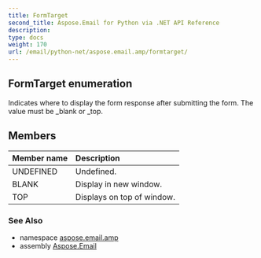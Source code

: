 ```yaml
---
title: FormTarget
second_title: Aspose.Email for Python via .NET API Reference
description: 
type: docs
weight: 170
url: /email/python-net/aspose.email.amp/formtarget/
---
```


## FormTarget enumeration

Indicates where to display the form response after submitting the form. The value must be _blank or _top.

## Members
| Member name | Description |
| :- | :- |
|UNDEFINED|Undefined.|
|BLANK|Display in new window.|
|TOP|Displays on top of window.|

### See Also

* namespace [aspose.email.amp](/email/python-net/aspose.email.amp/)
* assembly [Aspose.Email](/slides/python-net/)

